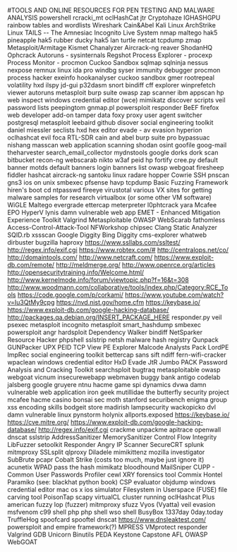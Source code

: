 #TOOLS AND ONLINE RESOURCES FOR PEN TESTING AND MALWARE ANALYSIS
powershell
rcracki_mt
oclHashCat
jtr
Cryptohaze
IGHASHGPU
rainbow tables and wordlists
Wireshark
Cain&Abel
Kali Linux
ArchStrike Linux
TAILS -- The Amnesiac Incognito Live System
nmap
maltego
hak5 pineapple
hak5 rubber ducky
hak5 lan turtle
netcat
tcpdump
zmap
Metasploit/Armitage
Kismet
Chanalyzer
Aircrack-ng
reaver
ShodanHQ
Ophcrack
Autoruns - sysinternals
Regshot
Process Explorer - procexp
Process Monitor - procmon
Cuckoo Sandbox
sqlmap
sqlninja
nessus
nexpose
remnux linux
ida pro
windbg
syser
immunity debugger
procmon
process hacker
exeinfo
hookanalyser
cuckoo sandbox
gmer
rootrepeal
volatility
hxd
ilspy
jd-gui
p32dasm
snort
bindiff
cff explorer
winprefetch viewer
autoruns
metasploit
burp suite
owasp zap scanner
ibm appscan
hp web inspect
windows credential editor (wce)
mimikatz
discover scripts
veil
password lists
peepingtom
gnmap.pl
powersploit
responder
BeEF
firefox web developer add-on
tamper data
foxy proxy
user agent switcher
postgresql
metasploit
leebaird github disover 
social engineering toolkit
daniel miessler seclists
hxd hex editor
evade - av evasion
hyperion
oclhashcat
evil foca
RTL-SDR
cain and abel
burp suite pro
bypassuac
nishang
masscan
web application scanning
shodan
osint
goofile
goog-mail
theharvester
search_email_collector
mydnstools
google dorks
dork scan
bitbucket recon-ng
webscarab
nikto
w3af
peid
hp fortify
cree.py
default banner motds
default banners
login banners list
owasp webgoat
firesheep
fiddler
hashcat
aircrack-ng
santoku linux
radare
hopper
Cowrie SSH
pnscan
gns3
ios on unix
smbexec
pfsense
havp
tcpdump
Basic Fuzzing Framework
hiren's boot cd
ntpasswd
fireeye
virustotal
various VX sites for getting malware samples for research
virtualbox (or some other VM software)
WiGLE
Maltego
evergrade
ettercap
meterpreter
l0phtcrack
yara
Mcafee EPO
HyperV
lynis
damn vulnerable web app
EMET - Enhanced Mitigation Experience Toolkit
Valgrind
Metasploitable
OWASP WebScarab
fathomless
Access-Control-Attack-Tool
NFWorkshop
chipsec
Clang Static Analyzer
SQID.rb
xssscan
Google Diggity
Bing Diggity
cms-explorer
whatweb
dirbuster
bugzilla
haproxy
https://www.ssllabs.com/ssltest/
http://regex.info/exif.cgi
https://www.robtex.com/#
http://centralops.net/co/
http://domaintools.com/
http://www.netcraft.com/
https://www.exploit-db.com/remote/
http://meldmerge.org/
http://www.openrce.org/articles
http://opensecuritytraining.info/Welcome.html/
http://www.kernelmode.info/forum/viewtopic.php?f=16&t=308
http://www.woodmann.com/collaborative/tools/index.php/Category:RCE_Tools
https://code.google.com/p/corkami/
https://www.youtube.com/watch?v=Iu3QtMy9cpg
https://nvd.nist.gov/home.cfm
https://keybase.io/
https://www.exploit-db.com/google-hacking-database/
http://packages.qa.debian.org/INSERT_PACKAGE_HERE
responder.py
veil
psexec
metasploit incognito
metasploit smart_hashdump
smbexec
powersploit
angr
hardsploit
Dependency Walker
bindiff
NetSparker
Resource Hacker
phpshell
sslstrip
netsh
malware hash registry
Qunpack
GUNPacker
UPX
PEID
TCP View
PE Explorer
Malcode Analysts Pack
LordPE
ImpRec
social engineering toolkit
bettercap
sans sift
ndiff
fern-wifi-cracker
wpaclean
windows credential editor
HxD
Evade
JtR Jumbo
PACK Password Analysis and Cracking Toolkit
searchsploit
bugtraq
metasploitable
owasp webgoat
vicnum
insecurewebapp
webmaven
buggy bank
antigo codelab
jalsberg
google gruyere
ntnu hacme game
spi dynamics
dvwa damn vulnerable web application
iron geek mutillidae
the butterfly security project
mcafee hacme casino
bonsai sec moth
stanford securibench
enigma group
xss encoding skills
bodgeit store
madirish lampsecurity
wackopicko
dvl damn vulnerable linux
pynstorm holynix
allports.exposed
https://keybase.io/
https://cve.mitre.org/
https://www.exploit-db.com/google-hacking-database/
http://regex.info/exif.cgi
crackme
unpackme
apitrace
openwall
dnscat
sslstrip
AddressSanitizer
MemorySanitizer
Control Flow Integrity
LibFuzzer
setoolkit
Responder
Angry IP Scanner
SecureCRT
splunk
mitmproxy
SSLsplit
qlproxy
Diladele
mimikittenz
mozilla investigator
SubBrute
pcapr
Cobalt Strike (costs too much, maybe just ignore it)
acunetix
WPAD
pass the hash
mimikatz
bloodhound
MailSniper
CUPP - Common User Passwords Profiler
cewl
XRY forensics tool
Commix
Hontel
Paramiko (see: blackhat python book)
CSP evaluator
objdump
windows credential editor
mac os x ios simulator
Filesystem in Userspace (FUSE)
file carving tool
PoisonTap
scapy
virtualCL cluster running oclHashcat Plus
american fuzzy lop (fuzzer)
mitmproxy
sfuzz
Vyos (Vyatta)
veil evasion
msfvenom
c99 shell php
php shell
wso shell
BusyBox
1337day
0day.today
TruffleHog
spoofcard
spooftel
dnscat
https://www.dnsleaktest.com/
powersploit and empire framework(?)
MPRESS
VMprotect
responder
Valgrind
GDB
Unicorn
Binutils
PEDA
Keystone
Capstone
AFL
OWASP WebGOAT
